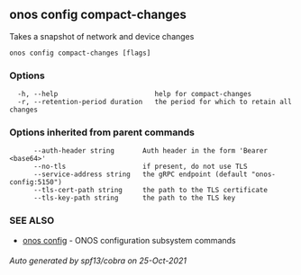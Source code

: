 ## onos config compact-changes

Takes a snapshot of network and device changes

```
onos config compact-changes [flags]
```

### Options

```
  -h, --help                        help for compact-changes
  -r, --retention-period duration   the period for which to retain all changes
```

### Options inherited from parent commands

```
      --auth-header string       Auth header in the form 'Bearer <base64>'
      --no-tls                   if present, do not use TLS
      --service-address string   the gRPC endpoint (default "onos-config:5150")
      --tls-cert-path string     the path to the TLS certificate
      --tls-key-path string      the path to the TLS key
```

### SEE ALSO

* [onos config](onos_config.md)	 - ONOS configuration subsystem commands

###### Auto generated by spf13/cobra on 25-Oct-2021

